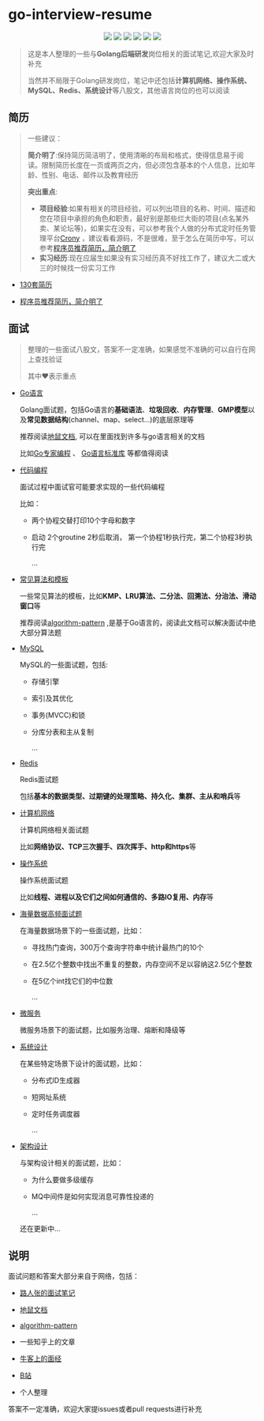 # go-interview-resume
<div align=center>
<img src="https://img.shields.io/badge/interview-blue"/>
<img src="https://img.shields.io/badge/resume-lightBlue"/>
<img src="https://img.shields.io/badge/mysql-brightgreen"/>
<img src="https://img.shields.io/badge/redis-green"/>
<img src="https://img.shields.io/badge/computer_network-red"/>
<img src="https://img.shields.io/badge/os-blue"/>
</div>


> 这是本人整理的一些与**Golang后端研发**岗位相关的面试笔记,欢迎大家及时补充
>
> 当然并不局限于Golang研发岗位，笔记中还包括**计算机网络、操作系统、MySQL、Redis、系统设计**等八股文，其他语言岗位的也可以阅读

## 简历
>一些建议：
>
>**简介明了**:保持简历简洁明了，使用清晰的布局和格式，使得信息易于阅读。限制简历长度在一页或两页之内，但必须包含基本的个人信息，比如年龄、性别、电话、邮件以及教育经历
>
>**突出重点**:
>- **项目经验**:如果有相关的项目经验，可以列出项目的名称、时间、描述和您在项目中承担的角色和职责，最好别是那些烂大街的项目(点名某外卖、某论坛等)，如果实在没有，可以参考我个人做的分布式定时任务管理平台[Crony](https://github.com/tmnhs/Crony) ，建议看看源码，不是很难，至于怎么在简历中写，可以参考[程序员推荐简历，简介明了](https://github.com/tmnhs/go-interview-resume/blob/main/resume/%E7%A8%8B%E5%BA%8F%E5%91%98%E6%8E%A8%E8%8D%90%E7%AE%80%E5%8E%86%EF%BC%8C%E7%AE%80%E4%BB%8B%E6%98%8E%E4%BA%86.doc)
>- **实习经历**:现在应届生如果没有实习经历真不好找工作了，建议大二或大三的时候找一份实习工作
>

- [130套简历](https://github.com/tmnhs/go-interview-resume/tree/main/resume/130%E5%A5%97%E7%AE%80%E5%8E%86)

- [程序员推荐简历，简介明了](https://github.com/tmnhs/go-interview-resume/blob/main/resume/%E7%A8%8B%E5%BA%8F%E5%91%98%E6%8E%A8%E8%8D%90%E7%AE%80%E5%8E%86%EF%BC%8C%E7%AE%80%E4%BB%8B%E6%98%8E%E4%BA%86.doc)

## 面试
> 整理的一些面试八股文，答案不一定准确，如果感觉不准确的可以自行在网上查找验证
>
> 其中❤表示重点
- [Go语言](https://github.com/tmnhs/go-interview-resume/blob/main/interview/go%E8%AF%AD%E8%A8%80.md)

  Golang面试题，包括Go语言的**基础语法**、**垃圾回收**、**内存管理**、**GMP模型**以及**常见数据结构**(channel、map、select...)的底层原理等

  推荐阅读[地鼠文档](https://www.topgoer.cn/), 可以在里面找到许多与go语言相关的文档

  比如[Go专家编程](https://www.topgoer.cn/docs/gozhuanjia/gogfjhk) 、 [Go语言标准库](https://www.topgoer.cn/docs/golangstandard/golangstandard-1cmks9a4kaj3c) 等都值得阅读

- [代码编程](https://github.com/tmnhs/go-interview-resume/blob/main/interview/%E4%BB%A3%E7%A0%81%E7%BC%96%E7%A8%8B(go%E8%AF%AD%E8%A8%80%E5%AE%9E%E7%8E%B0).md)

  面试过程中面试官可能要求实现的一些代码编程

  比如：

  - 两个协程交替打印10个字母和数字

  - 启动 2个groutine 2秒后取消， 第一个协程1秒执行完，第二个协程3秒执行完

    ...


- [常见算法和模板](https://github.com/tmnhs/go-interview-resume/blob/main/interview/%E5%B8%B8%E8%A7%81%E7%AE%97%E6%B3%95%E5%92%8C%E6%A8%A1%E6%9D%BF.md)

  一些常见算法的模板，比如**KMP、LRU算法、二分法、回溯法、分治法、滑动窗口**等

  推荐阅读[algorithm-pattern](https://greyireland.gitbook.io/algorithm-pattern/) ,是基于Go语言的，阅读此文档可以解决面试中绝大部分算法题

- [MySQL](https://github.com/tmnhs/go-interview-resume/blob/main/interview/MySQL.md)

  MySQL的一些面试题，包括:

  - 存储引擎

  - 索引及其优化

  - 事务(MVCC)和锁

  - 分库分表和主从复制

    ...

- [Redis](https://github.com/tmnhs/go-interview-resume/blob/main/interview/redis.md)

  Redis面试题

  包括**基本的数据类型、过期键的处理策略、持久化、集群、主从和哨兵**等

- [计算机网络](https://github.com/tmnhs/go-interview-resume/blob/main/interview/%E8%AE%A1%E7%AE%97%E6%9C%BA%E7%BD%91%E7%BB%9C.md)

  计算机网络相关面试题

  比如**网络协议、TCP三次握手、四次挥手、http和https**等

- [操作系统](https://github.com/tmnhs/go-interview-resume/blob/main/interview/%E6%93%8D%E4%BD%9C%E7%B3%BB%E7%BB%9F.md)

  操作系统面试题

  比如**线程、进程以及它们之间如何通信的、多路IO复用、内存**等

- [海量数据高频面试题](https://github.com/tmnhs/go-interview-resume/blob/main/interview/%E6%B5%B7%E9%87%8F%E6%95%B0%E6%8D%AE%E9%AB%98%E9%A2%91%E9%9D%A2%E8%AF%95%E9%A2%98.md)

  在海量数据场景下的一些面试题，比如：

  - 寻找热门查询，300万个查询字符串中统计最热门的10个

  - 在2.5亿个整数中找出不重复的整数，内存空间不足以容纳这2.5亿个整数

  - 在5亿个int找它们的中位数

    ...

- [微服务](https://github.com/tmnhs/go-interview-resume/blob/main/interview/%E5%BE%AE%E6%9C%8D%E5%8A%A1.md)

  微服务场景下的面试题，比如服务治理、熔断和降级等

- [系统设计](https://github.com/tmnhs/go-interview-resume/blob/main/interview/%E7%B3%BB%E7%BB%9F%E8%AE%BE%E8%AE%A1%E6%80%9D%E8%B7%AF.md)

  在某些特定场景下设计的面试题，比如：

  - 分布式ID生成器

  - 短网址系统

  - 定时任务调度器

    ...

- [架构设计](https://github.com/tmnhs/go-interview-resume/blob/main/interview/%E6%9E%B6%E6%9E%84%E8%AE%BE%E8%AE%A1.md)

  与架构设计相关的面试题，比如：

  - 为什么要做多级缓存

  - MQ中间件是如何实现消息可靠性投递的

    ...

  还在更新中...



## 说明

面试问题和答案大部分来自于网络，包括：

- [路人张的面试笔记](https://www.mianshi.online/)

- [地鼠文档](https://www.topgoer.cn/)

- [algorithm-pattern](https://greyireland.gitbook.io/algorithm-pattern/)

- 一些知乎上的文章

- [牛客上的面经](https://www.nowcoder.com/)

- [B站](https://www.bilibili.com/index.html)

- 个人整理

答案不一定准确，欢迎大家提issues或者pull requests进行补充
